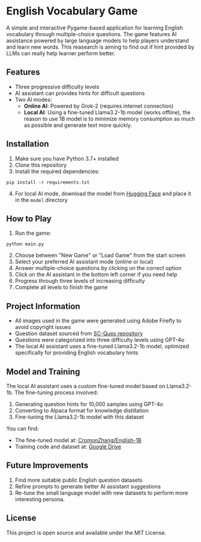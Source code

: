 # English Vocabulary Game

A simple and interactive Pygame-based application for learning English vocabulary through multiple-choice questions. The game features AI assistance powered by large language models to help players understand and learn new words. This reasearch is aiming to find out if hint provided by LLMs can really help learner perform better.

## Features

- Three progressive difficulty levels
- AI assistant can provides hints for difficult questions
- Two AI modes:
  - **Online AI**: Powered by Grok-2 (requires internet connection)
  - **Local AI**: Using a fine-tuned Llama3.2-1b model (works offline), the reason to use 1B model is to minimize memory consumption as much as possible and generate text more quickly.

## Installation

1. Make sure you have Python 3.7+ installed
2. Clone this repository
3. Install the required dependencies:

```
pip install -r requirements.txt
```

4. For local AI mode, download the model from [Hugging Face](https://huggingface.co/CromonZhang/English-1B) and place it in the `model` directory

## How to Play

1. Run the game:
```
python main.py
```

2. Choose between "New Game" or "Load Game" from the start screen
3. Select your preferred AI assistant mode (online or local)
4. Answer multiple-choice questions by clicking on the correct option
5. Click on the AI assistant in the bottom left corner if you need help
6. Progress through three levels of increasing difficulty
7. Complete all levels to finish the game

## Project Information

- All images used in the game were generated using Adobe Firefly to avoid copyright issues
- Question dataset sourced from [SC-Ques repository](https://github.com/ai4ed/SC-Ques)
- Questions were categorized into three difficulty levels using GPT-4o
- The local AI assistant uses a fine-tuned Llama3.2-1b model, optimized specifically for providing English vocabulary hints

## Model and Training

The local AI assistant uses a custom fine-tuned model based on Llama3.2-1b. The fine-tuning process involved:
1. Generating question hints for 10,000 samples using GPT-4o
2. Converting to Alpaca format for knowledge distillation
3. Fine-tuning the Llama3.2-1b model with this dataset

You can find:
- The fine-tuned model at: [CromonZhang/English-1B](https://huggingface.co/CromonZhang/English-1B)
- Training code and dataset at: [Google Drive](https://drive.google.com/file/d/10syfEXcb7wrEKPVVJ4fxygfbiRSjFPXt/view?usp=sharing)

## Future Improvements

1. Find more suitable public English question datasets
2. Refine prompts to generate better AI assistant suggestions
3. Re-tune the small language model with new datasets to perform more interesting persona.



## License

This project is open source and available under the MIT License.
